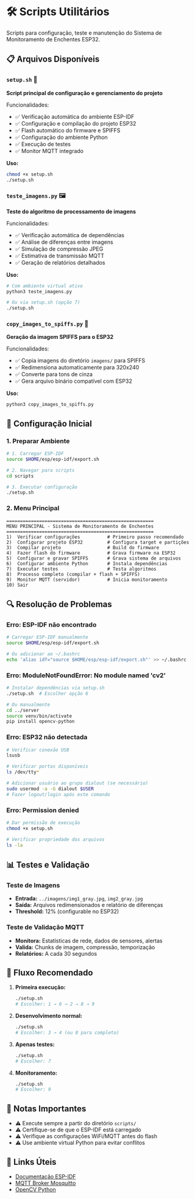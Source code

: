# 🛠️ Scripts Utilitários

Scripts para configuração, teste e manutenção do Sistema de Monitoramento de Enchentes ESP32.

## 📋 Arquivos Disponíveis

### `setup.sh` 🚀
**Script principal de configuração e gerenciamento do projeto**

Funcionalidades:
- ✅ Verificação automática do ambiente ESP-IDF
- ✅ Configuração e compilação do projeto ESP32
- ✅ Flash automático do firmware e SPIFFS
- ✅ Configuração do ambiente Python
- ✅ Execução de testes
- ✅ Monitor MQTT integrado

**Uso:**
```bash
chmod +x setup.sh
./setup.sh
```

### `teste_imagens.py` 🖼️
**Teste do algoritmo de processamento de imagens**

Funcionalidades:
- ✅ Verificação automática de dependências
- ✅ Análise de diferenças entre imagens
- ✅ Simulação de compressão JPEG
- ✅ Estimativa de transmissão MQTT
- ✅ Geração de relatórios detalhados

**Uso:**
```bash
# Com ambiente virtual ativo
python3 teste_imagens.py

# Ou via setup.sh (opção 7)
./setup.sh
```

### `copy_images_to_spiffs.py` 💾
**Geração da imagem SPIFFS para o ESP32**

Funcionalidades:
- ✅ Copia imagens do diretório `imagens/` para SPIFFS
- ✅ Redimensiona automaticamente para 320x240
- ✅ Converte para tons de cinza
- ✅ Gera arquivo binário compatível com ESP32

**Uso:**
```bash
python3 copy_images_to_spiffs.py
```

## 🔧 Configuração Inicial

### 1. Preparar Ambiente

```bash
# 1. Carregar ESP-IDF
source $HOME/esp/esp-idf/export.sh

# 2. Navegar para scripts
cd scripts

# 3. Executar configuração
./setup.sh
```

### 2. Menu Principal

```
======================================================
MENU PRINCIPAL - Sistema de Monitoramento de Enchentes
======================================================
1)  Verificar configurações          # Primeiro passo recomendado
2)  Configurar projeto ESP32         # Configura target e partições
3)  Compilar projeto                 # Build do firmware
4)  Fazer flash do firmware          # Grava firmware na ESP32
5)  Configurar e gravar SPIFFS       # Grava sistema de arquivos
6)  Configurar ambiente Python       # Instala dependências
7)  Executar testes                  # Testa algoritmos
8)  Processo completo (compilar + flash + SPIFFS)
9)  Monitor MQTT (servidor)          # Inicia monitoramento
10) Sair
```

## 🔍 Resolução de Problemas

### Erro: ESP-IDF não encontrado
```bash
# Carregar ESP-IDF manualmente
source $HOME/esp/esp-idf/export.sh

# Ou adicionar ao ~/.bashrc
echo 'alias idf="source $HOME/esp/esp-idf/export.sh"' >> ~/.bashrc
```

### Erro: ModuleNotFoundError: No module named 'cv2'
```bash
# Instalar dependências via setup.sh
./setup.sh  # Escolher opção 6

# Ou manualmente
cd ../server
source venv/bin/activate
pip install opencv-python
```

### Erro: ESP32 não detectada
```bash
# Verificar conexão USB
lsusb

# Verificar portas disponíveis
ls /dev/tty*

# Adicionar usuário ao grupo dialout (se necessário)
sudo usermod -a -G dialout $USER
# Fazer logout/login após este comando
```

### Erro: Permission denied
```bash
# Dar permissão de execução
chmod +x setup.sh

# Verificar propriedade dos arquivos
ls -la
```

## 📊 Testes e Validação

### Teste de Imagens
- **Entrada:** `../imagens/img1_gray.jpg`, `img2_gray.jpg`
- **Saída:** Arquivos redimensionados e relatório de diferenças
- **Threshold:** 12% (configurable no ESP32)

### Teste de Validação MQTT
- **Monitora:** Estatísticas de rede, dados de sensores, alertas
- **Valida:** Chunks de imagem, compressão, temporização
- **Relatórios:** A cada 30 segundos

## 🚀 Fluxo Recomendado

1. **Primeira execução:**
   ```bash
   ./setup.sh
   # Escolher: 1 → 6 → 2 → 8 → 9
   ```

2. **Desenvolvimento normal:**
   ```bash
   ./setup.sh
   # Escolher: 3 → 4 (ou 8 para completo)
   ```

3. **Apenas testes:**
   ```bash
   ./setup.sh
   # Escolher: 7
   ```

4. **Monitoramento:**
   ```bash
   ./setup.sh
   # Escolher: 9
   ```

## 📝 Notas Importantes

- ⚠️ Execute sempre a partir do diretório `scripts/`
- ⚠️ Certifique-se de que o ESP-IDF está carregado
- ⚠️ Verifique as configurações WiFi/MQTT antes do flash
- ⚠️ Use ambiente virtual Python para evitar conflitos

## 🔗 Links Úteis

- [Documentação ESP-IDF](https://docs.espressif.com/projects/esp-idf/en/latest/)
- [MQTT Broker Mosquitto](https://mosquitto.org/)
- [OpenCV Python](https://opencv-python-tutroals.readthedocs.io/) 